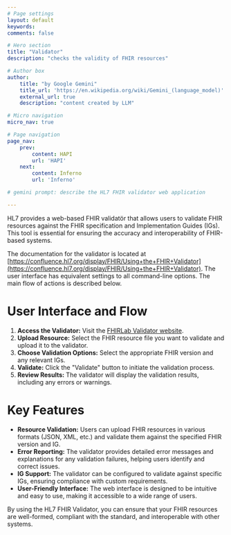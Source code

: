 ```yaml
---
# Page settings
layout: default
keywords:
comments: false

# Hero section
title: "Validator"
description: "checks the validity of FHIR resources"

# Author box
author:
    title: "by Google Gemini"
    title_url: 'https://en.wikipedia.org/wiki/Gemini_(language_model)'
    external_url: true
    description: "content created by LLM"

# Micro navigation
micro_nav: true

# Page navigation
page_nav:
    prev:
        content: HAPI
        url: 'HAPI'
    next:
        content: Inferno
        url: 'Inferno'

# gemini prompt: describe the HL7 FHIR validator web application

---
```


HL7 provides a web-based FHIR validatör that allows users to validate FHIR resources against the FHIR specification and Implementation Guides (IGs). This tool is essential for ensuring the accuracy and interoperability of FHIR-based systems.

The documentation for the validator is located at [https://confluence.hl7.org/display/FHIR/Using+the+FHIR+Validator](https://confluence.hl7.org/display/FHIR/Using+the+FHIR+Validator). The user interface has equivalent settings to all command-line options. The main flow of actions is described below.

# User Interface and Flow

1. **Access the Validator:** Visit the [FHIRLab Validator website](https://validator.fhirlab.net).
2. **Upload Resource:** Select the FHIR resource file you want to validate and upload it to the validator.
3. **Choose Validation Options:** Select the appropriate FHIR version and any relevant IGs.
4. **Validate:** Click the "Validate" button to initiate the validation process.
5. **Review Results:** The validator will display the validation results, including any errors or warnings.

# Key Features

* **Resource Validation:** Users can upload FHIR resources in various formats (JSON, XML, etc.) and validate them against the specified FHIR version and IG.
* **Error Reporting:** The validator provides detailed error messages and explanations for any validation failures, helping users identify and correct issues.
* **IG Support:** The validator can be configured to validate against specific IGs, ensuring compliance with custom requirements.
* **User-Friendly Interface:** The web interface is designed to be intuitive and easy to use, making it accessible to a wide range of users.

By using the HL7 FHIR Validator, you can ensure that your FHIR resources are well-formed, compliant with the standard, and interoperable with other systems.
